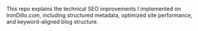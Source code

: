 This repo explains the technical SEO improvements I implemented on IronDillo.com, including structured metadata, optimized site performance, and keyword-aligned blog structure.
